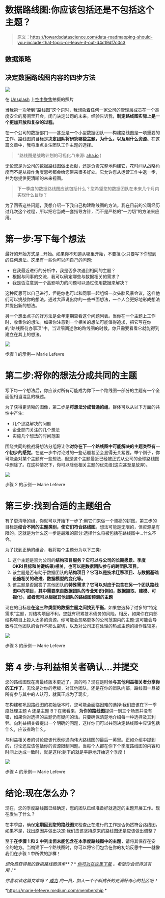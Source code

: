 # 数据路线图:你应该包括还是不包括这个主题？

> 原文：<https://towardsdatascience.com/data-roadmapping-should-you-include-that-topic-or-leave-it-out-d4c19df7c0c3>

## 数据策略

## 决定数据路线图内容的四步方法

![](img/735517874697bdd8ca402c955de5dfea.png)

在 [Unsplash](https://unsplash.com/?utm_source=unsplash&utm_medium=referral&utm_content=creditCopyText) 上[空中聚焦](https://unsplash.com/@airfocus?utm_source=unsplash&utm_medium=referral&utm_content=creditCopyText)拍摄的照片

当我第一次听到“路线图”这个词时，我想象着任何一家公司的管理层成员在一个高度安全的房间里开会，闭门决定公司的未来。经验告诉我，**制定路线图实际上是一个更加开放和复杂的过程。**

在一个公司的数据部门——甚至是一个小型数据团队——构建路线图是一项重要的工作。路线图的目标是**决定团队将研究哪些主题，为什么，以及用什么资源**。在这篇文章中，我将重点关注团队工作主题的选择。

> "路线图是战略计划的可视化."(来源: [aha.io](https://www.aha.io/roadmapping/guide/roadmap/ultimate-guide) )

无论您是为公司的数据路线图做出贡献，还是负责完整地构建它，花时间从战略角度而不是从操作角度思考都会给您带来很多好处。它允许您从运营工作中退一步，并为您提供更清晰的未来视图。

> 下一季度的数据路线图应该包括什么？您希望您的数据团队在未来几个月内实现什么目标？

为了回答这些问题，我想介绍一下我自己构建路线图的方法。我在目前的公司经历过几次这个过程，所以把它当成一套指导方针，而不是严格的“一刀切”的方法来应用。

# 第一步:写下每个想法

最好的开始方式是…开始。如果你不知道从哪里开始，不要担心:只要写下你想到的任何想法。这里有一些你可以问自己的问题:

*   在我最近进行的分析中，我是否多次遇到相同的主题？
*   根据与同事的交流，我可以确定哪些与数据相关的需求？
*   我是否注意到一个高影响力的问题可以通过使用数据来解决？

这种反思可以自己进行，但是你也可以和同事一起组织一次头脑风暴会议，这样他们可以挑战你的想法。通过大声说出你的一些书面想法，一个人会更好地形成想法并提出新的想法。

另一个想出点子的好方法是全年定期查看这个问题列表。当你在一个主题上工作时，收集你的想法。如果你注意到一个相关的想法可能值得追求，把它写在你的“路线图待办事项”中。当详细阐述你的路线图的时候，你只需要看看它就能得到建立在其上的想法。

![](img/9819c51a887b2a377054ef192ab7c718.png)

步骤 1 的示例— Marie Lefevre

# 第二步:将你的想法分成共同的主题

写下每一个想法后，你应该对所有可能成为你下一个路线图一部分的主题有一个全面但相当混乱的概述。

为了获得更清晰的图像，第二步是**将想法分成普通的组**。群体可以从以下方面的共性中产生:

*   几个思路解决的问题
*   企业部门关注的几个想法
*   实施几个想法的时间范围

围绕共同的挑战将想法分组将让你**对你在下一个路线图中可能解决的主题类型有一个初步的感觉**。在这一步中讨论过的一些话题甚至会显得无关紧要。举个例子，你可能会对某个主题有一些想法…但是这个主题最近已经被正式从公司的全球路线图中删除了。在这种情况下，你可以降低相关主题的优先级(这次甚至是放弃)。

![](img/f1963838f9fc51c96e279673748b01d7.png)

步骤 2 的示例— Marie Lefevre

# 第三步:找到合适的主题组合

有了更清晰的组，你就可以开始下一步了:用它们来做一个漂亮的拼图。第三步的目标是**结合不同的主题类别，使它们符合路线图**。想法可能是无限的，但资源是有限的。这就是为什么这一步是最难的部分:选择什么将被包括在路线图中…什么不会。

为了找到正确的组合，我将每个主题分为以下三类:

1.  这个主题是否为公司的**结构项目服务？它可以与公司的长期愿景、季度 OKR(目标和关键结果)相关，也可以是数据团队参与的跨团队项目。**
2.  该主题是否有助于数据团队的**结构项目？它可以是技术迁移项目、与数据基础设施相关的改进、数据模型的变化等。**
3.  该主题是否回答了其他团队的**特殊需求？它可以对应于包含在另一个团队路线图中的项目，其中需要来自数据团队的专业知识(例如，数据摄取、建模、可视化)，或者您可以根据其他团队的路线图预测的主题**

现在的目标是**在这三种类型的数据主题之间找到平衡**。如果您选择了过多的“特定需求”主题，对结构项目不利，您就有积累技术债务的风险。相反，如果你在内部结构项目上投入太多的资源，你可能会忽略更多的公司范围内的主题:这可能会导致与其他团队的合作不那么密切，以及对公司正在处理的热点主题的操作性较差。

![](img/ca9cc55bf537018f42bc436b6306ab23.png)

步骤 3 的示例— Marie Lefevre

# 第 4 步:与利益相关者确认…并提交

您的路线图现在离最终版本更近了。真的吗？现在是时候**与其他利益相关者分享你的工作了**。无论是对你的老板，对其他团队，还是在你的团队内部，路线图一旦被所有参与其中的人认可，就真正成为了现实。

在构建和巩固路线图的初始版本时，您可能会面临困难的选择:我们应该在下一季度处理主题 A 还是主题 B？在我看来，**为你的路线图**提供一到三个场景并没有错，如果你对选择的主题仍有疑问的话。只要确保清楚地介绍每一种选择及其利弊。向利益相关者提出一个明确的问题，这样你们可以共同决定路线图中应该包括什么，应该省略什么。

与利益相关者的讨论应该代表你通向伟大路线图的最后一英里。正如介绍中提到的，讨论还应该包括你的资源限制问题。当每个人都在你下个季度路线图的内容和时间上达成一致时，就是这样:剩下的就是平静地开始这个季度！

![](img/4575e6d6f2392353b2bbace06f9f024e.png)

步骤 4 的示例— Marie Lefevre

# 结论:现在怎么办？

现在，您的季度路线图已经确定，您的团队已经准备好就选定的主题开展工作。现在发生了什么？

在本季度，确保**定期回到您的路线图**来检查正在进行的工作是否仍然符合路线图。如果不是，找出原因并做出决定:我们应该坚持原来的路线图还是应该做出调整？

至于**在步骤 1 和 2 中列出但未能包含在本季度路线图中的主题**，请将其保存在安全的地方。当构建下一个路线图时，你可以将它们包含在你的初始反思中——就像我们在步骤 1 中所做的那样！

*想免费获得我的数据路线图清单***？* [*你可以在这里下载*](https://marielefevre.gumroad.com/l/data-roadmapping-checklist) *。希望你会觉得这有用！**

*你喜欢读这篇文章吗？ [*成为*](https://marie-lefevre.medium.com/membership) *的一员，加入一个不断成长的充满好奇心的社区吧！**

*<https://marie-lefevre.medium.com/membership> *